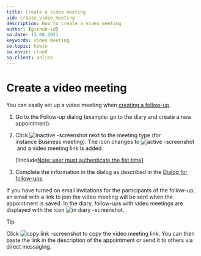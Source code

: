```yaml
---
title: Create a video meeting
uid: create_video_meeting
description: How to create a video meeting
author: {github-id}
so.date: 13.08.2021
keywords: video meeting
so.topic: howto
so.envir: cloud
so.client: online
---
```


# Create a video meeting

You can easily set up a video meeting when [creating a follow-up][1].

1. Go to the Follow-up dialog (example: go to the diary and create a new appointment).

2. Click ![inactive -screenshot][img1] next to the meeting type (for instance Business meeting). The icon changes to ![active -screenshot][img2] and a video meeting link is added.

    [!include[Note: user must authenticate the fist time](../includes/note-firsttime-auth-user.md)]

3. Complete the information in the dialog as described in the [Dialog for follow-ups][2].

If you have turned on email invitations for the participants of the follow-up, an email with a link to join the video meeting will be sent when the appointment is saved. In the diary, follow-ups with video meetings are displayed with the icon ![in diary -screenshot][img3].

> [!TIP]
> Click ![copy link -screenshot][img4] to copy the video meeting link. You can then paste the link in the description of the appointment or send it to others via direct messaging.

<!-- Referenced links -->
[1]: https://community.superoffice.com/documentation/help/en/crm/9.2/userhelp/StandardCRM/chap02/Add_activities.htm
[2]: https://community.superoffice.com/documentation/help/en/crm/9.2/userhelp/StandardCRM/chap02/Dialog_for_followups.htm

<!-- Referenced images -->
[img1]: ../../media/icons/videomeeting_inactive.png
[img2]: ../../media/icons/videomeeting_active.png
[img3]: ../../media/icons/videomeeting_diaryicon.png
[img4]: ../../media/icons/videomeeting_copylink.png
